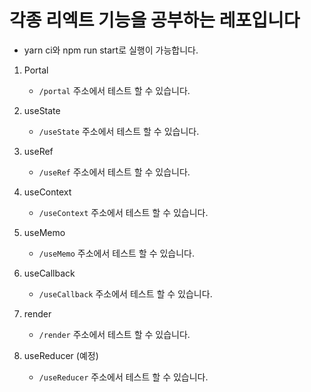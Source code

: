 # 각종 리엑트 기능을 공부하는 레포입니다

- yarn ci와 npm run start로 실행이 가능합니다.

1. Portal

   - `/portal` 주소에서 테스트 할 수 있습니다.

2. useState

   - `/useState` 주소에서 테스트 할 수 있습니다.

3. useRef

   - `/useRef` 주소에서 테스트 할 수 있습니다.

4. useContext

   - `/useContext` 주소에서 테스트 할 수 있습니다.

5. useMemo

   - `/useMemo` 주소에서 테스트 할 수 있습니다.

6. useCallback

   - `/useCallback` 주소에서 테스트 할 수 있습니다.

7. render

   - `/render` 주소에서 테스트 할 수 있습니다.

8. useReducer (예정)
   - `/useReducer` 주소에서 테스트 할 수 있습니다.
